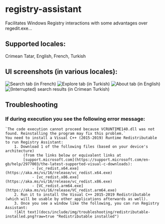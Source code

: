 # registry-assistant
Facilitates Windows Registry interactions with some advantages over regedit.exe... 

## Supported locales:
Crimean Tatar, English, French, Turkish

## UI screenshots (in various locales):
![Search tab (in French)](docs/include/img/intro/rechercher.fr.png?raw=true)
![Explore tab (in Turkish)](docs/include/img/intro/browsing.tr.png?raw=true)
![About tab (in English)](docs/include/img/intro/about.en.png?raw=true)
![(Interrupted) search results (in Crimean Turkish)](docs/include/img/intro/search_results.crh.png?raw=true)

## Troubleshooting
### If during execution you see the following error message:
	`The code execution cannot proceed because VCRUNTIME140.dll was not found. Reinstalling the program may fix this problem.`
	You need to install a Visual C++ (2015-2019) Runtime Redistributable to run Registry Assistant:
		1. Download 1 of the following files (based on your device's architecture)
			(from the links below or equivalent links at 
			[support.microsoft.com](https://support.microsoft.com/en-gb/help/2977003/the-latest-supported-visual-c-downloads):
				- [vc_redist.x64.exe](https://aka.ms/vs/16/release/vc_redist.x64.exe)
				- [vc_redist.x86.exe](https://aka.ms/vs/16/release/vc_redist.x86.exe)
				- [VC_redist.arm64.exe](https://aka.ms/vs/16/release/VC_redist.arm64.exe)
		2. Run it to install the Visual C++ 2015-2019 Redistributable (which will be usable by other applications afterwards as well).
		3. Once you see a window like the following, you can run Registry Assistant:
		![Alt text](docs/include/img/troubleshooting/redistributable-installed.png?raw=true "Redistributable installed")

